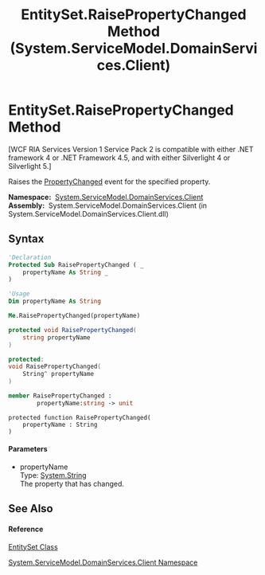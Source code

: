 ﻿---
title: EntitySet.RaisePropertyChanged Method  (System.ServiceModel.DomainServices.Client)
TOCTitle: RaisePropertyChanged Method
ms:assetid: M:System.ServiceModel.DomainServices.Client.EntitySet.RaisePropertyChanged(System.String)
ms:mtpsurl: https://msdn.microsoft.com/en-us/library/system.servicemodel.domainservices.client.entityset.raisepropertychanged(v=VS.91)
ms:contentKeyID: 28754912
ms.date: 01/27/2012
mtps_version: v=VS.91
f1_keywords:
- System.ServiceModel.DomainServices.Client.EntitySet.RaisePropertyChanged
dev_langs:
- CSharp
- JScript
- VB
- FSharp
- c++
api_location:
- System.ServiceModel.DomainServices.Client.dll
api_name:
- System.ServiceModel.DomainServices.Client.EntitySet.RaisePropertyChanged
api_type:
- Managed
topic_type:
- apiref
- kbSyntax
product_family_name: VS
ROBOTS: INDEX,FOLLOW
---

# EntitySet.RaisePropertyChanged Method

\[WCF RIA Services Version 1 Service Pack 2 is compatible with either .NET framework 4 or .NET Framework 4.5, and with either Silverlight 4 or Silverlight 5.\]

Raises the [PropertyChanged](ff423389\(v=vs.91\).md) event for the specified property.

**Namespace:**  [System.ServiceModel.DomainServices.Client](ff422479\(v=vs.91\).md)  
**Assembly:**  System.ServiceModel.DomainServices.Client (in System.ServiceModel.DomainServices.Client.dll)

## Syntax

``` vb
'Declaration
Protected Sub RaisePropertyChanged ( _
    propertyName As String _
)
```

``` vb
'Usage
Dim propertyName As String

Me.RaisePropertyChanged(propertyName)
```

``` csharp
protected void RaisePropertyChanged(
    string propertyName
)
```

``` c++
protected:
void RaisePropertyChanged(
    String^ propertyName
)
```

``` fsharp
member RaisePropertyChanged : 
        propertyName:string -> unit 
```

``` jscript
protected function RaisePropertyChanged(
    propertyName : String
)
```

#### Parameters

  - propertyName  
    Type: [System.String](https://msdn.microsoft.com/en-us/library/s1wwdcbf)  
    The property that has changed.  

## See Also

#### Reference

[EntitySet Class](ff423164\(v=vs.91\).md)

[System.ServiceModel.DomainServices.Client Namespace](ff422479\(v=vs.91\).md)


